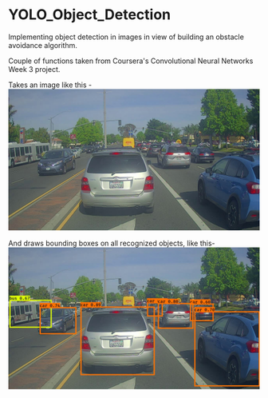 # YOLO_Object_Detection
Implementing object detection in images in view of building an obstacle avoidance algorithm. 

Couple of functions taken from Coursera's Convolutional Neural Networks Week 3 project.

Takes an image like this - 
![Initial Image](test_yolo.jpg)

And draws bounding boxes on all recognized objects, like this- 
![Final_Image](test_yolo_output.jpg)
